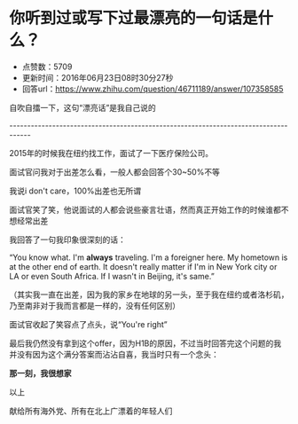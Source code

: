 # 你听到过或写下过最漂亮的一句话是什么？
- 点赞数：5709
- 更新时间：2016年06月23日08时30分27秒
- 回答url：https://www.zhihu.com/question/46711189/answer/107358585
<body>
 <p data-pid="JkXfx2xS">自吹自擂一下，这句“漂亮话”是我自己说的</p>
 <p data-pid="XEJLa8ar">------------------------------------------------------------------------------------</p>
 <p data-pid="crOlj3Wk">2015年的时候我在纽约找工作，面试了一下医疗保险公司。</p>
 <p data-pid="3Gj02VIr">面试官问我对于出差怎么看，一般人都会回答个30~50%不等</p>
 <p data-pid="DXHYdT2N">我说i don't care，100%出差也无所谓</p>
 <p data-pid="G8y8EAgf">面试官笑了笑，他说面试的人都会说些豪言壮语，然而真正开始工作的时候谁都不想经常出差</p>
 <p data-pid="3w7afijW">我回答了一句我印象很深刻的话：</p>
 <p data-pid="K1z30jHT">“You know what. I'm <b>always</b> traveling. I'm a foreigner here. My hometown is at the other end of earth. It doesn't really matter if I'm in New York city or LA or even South Africa. If I wasn't in Beijing, it's same.”</p>
 <p data-pid="fDnezC4O">（其实我一直在出差，因为我的家乡在地球的另一头，至于我在纽约或者洛杉矶，乃至南非对于我而言都是一样的，没有任何区别）</p>
 <p data-pid="Qv7FwFkp">面试官收起了笑容点了点头，说“You're right”</p>
 <p data-pid="8RjRAI8O">最后我仍然没有拿到这个offer，因为H1B的原因，不过当时回答完这个问题的我并没有因为这个满分答案而沾沾自喜，我当时只有一个念头：</p>
 <p data-pid="YU7hwoAB"><b>那一刻，我很想家</b></p>
 <p data-pid="5ZRKXfZs">以上</p>
 <p data-pid="ZLASTtDl">献给所有海外党、所有在北上广漂着的年轻人们</p>
</body>
